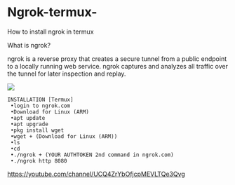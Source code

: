 # Ngrok-termux-
How to install ngrok in termux 

What is ngrok?

ngrok is a reverse proxy that creates a secure tunnel from a public endpoint to a locally running web service. ngrok captures and analyzes all traffic over the tunnel for later inspection and replay.


<img src="https://camo.githubusercontent.com/c38e5f8cf24e62a3a2482897d4653b70e7d42649549b48cea4d90e873c5480c3/68747470733a2f2f6e67726f6b2e636f6d2f7374617469632f696d672f6f766572766965772e706e67">


```
INSTALLATION [Termux]
 •login to ngrok.com
 •Download for Linux (ARM)
 •apt update
 •apt upgrade 
 •pkg install wget 
 •wget + (Download for Linux (ARM))
 •ls
 •cd 
 •./ngrok + (YOUR AUTHTOKEN 2nd command in ngrok.com) 
 •./ngrok http 8080
```

https://youtube.com/channel/UCQ4ZrYbOfjcpMEVLTQe3Qvg

